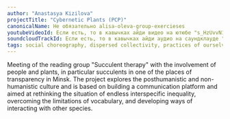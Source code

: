 ```yaml
---
author: "Anastasya Kizilova"
projectTitle: "Cybernetic Plants (PCP)"
canonicalName: Не обязательно alisa-oleva-group-exercieses
youtubeVideoId: Если есть, то в кавычках айди видео на ютюбе "s_HzUvvN1Ns"
soundcloudTrackId: Если есть, то в кавычках айди аудио на саундклауде "353915180"
tags: social choreography, dispersed collectivity, practices of ourselves, 8-BIT DESIRE
---
```

Meeting of the reading group "Succulent therapy" with the involvement of people and plants, in particular succulents in one of the places of transparency in Minsk. The project explores the posthumanistic and non-humanistic culture and is based on building a communication platform and aimed at rethinking the situation of endless interspecific inequality, overcoming the limitations of vocabulary, and developing ways of interacting with other species.
